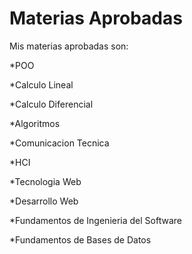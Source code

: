 Materias Aprobadas
=======================

Mis materias aprobadas son:

*POO

*Calculo Lineal

*Calculo Diferencial

*Algoritmos

*Comunicacion Tecnica

*HCI

*Tecnologia Web

*Desarrollo Web

*Fundamentos de Ingenieria del Software

*Fundamentos de Bases de Datos
